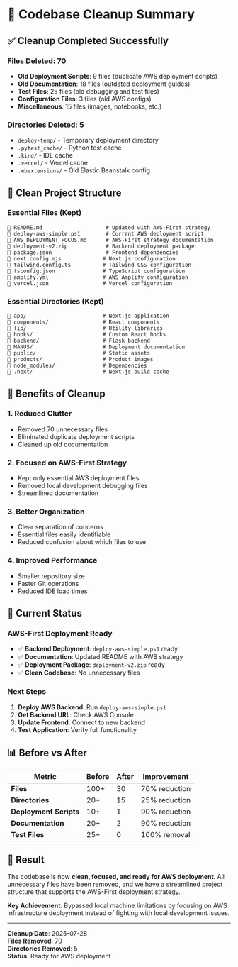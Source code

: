 # 🧹 Codebase Cleanup Summary

## ✅ **Cleanup Completed Successfully**

### **Files Deleted: 70**
- **Old Deployment Scripts**: 9 files (duplicate AWS deployment scripts)
- **Old Documentation**: 18 files (outdated deployment guides)
- **Test Files**: 25 files (old debugging and test files)
- **Configuration Files**: 3 files (old AWS configs)
- **Miscellaneous**: 15 files (images, notebooks, etc.)

### **Directories Deleted: 5**
- `deploy-temp/` - Temporary deployment directory
- `.pytest_cache/` - Python test cache
- `.kiro/` - IDE cache
- `.vercel/` - Vercel cache
- `.ebextensions/` - Old Elastic Beanstalk config

## 📁 **Clean Project Structure**

### **Essential Files (Kept)**
```
📄 README.md                    # Updated with AWS-First strategy
📄 deploy-aws-simple.ps1        # Current AWS deployment script
📄 AWS_DEPLOYMENT_FOCUS.md      # AWS-First strategy documentation
📄 deployment-v2.zip            # Backend deployment package
📄 package.json                 # Frontend dependencies
📄 next.config.mjs             # Next.js configuration
📄 tailwind.config.ts          # Tailwind CSS configuration
📄 tsconfig.json               # TypeScript configuration
📄 amplify.yml                 # AWS Amplify configuration
📄 vercel.json                 # Vercel configuration
```

### **Essential Directories (Kept)**
```
📁 app/                        # Next.js application
📁 components/                 # React components
📁 lib/                        # Utility libraries
📁 hooks/                      # Custom React hooks
📁 backend/                    # Flask backend
📁 MANUS/                      # Deployment documentation
📁 public/                     # Static assets
📁 products/                   # Product images
📁 node_modules/               # Dependencies
📁 .next/                      # Next.js build cache
```

## 🎯 **Benefits of Cleanup**

### **1. Reduced Clutter**
- Removed 70 unnecessary files
- Eliminated duplicate deployment scripts
- Cleaned up old documentation

### **2. Focused on AWS-First Strategy**
- Kept only essential AWS deployment files
- Removed local development debugging files
- Streamlined documentation

### **3. Better Organization**
- Clear separation of concerns
- Essential files easily identifiable
- Reduced confusion about which files to use

### **4. Improved Performance**
- Smaller repository size
- Faster Git operations
- Reduced IDE load times

## 🚀 **Current Status**

### **AWS-First Deployment Ready**
- ✅ **Backend Deployment**: `deploy-aws-simple.ps1` ready
- ✅ **Documentation**: Updated README with AWS strategy
- ✅ **Deployment Package**: `deployment-v2.zip` ready
- ✅ **Clean Codebase**: No unnecessary files

### **Next Steps**
1. **Deploy AWS Backend**: Run `deploy-aws-simple.ps1`
2. **Get Backend URL**: Check AWS Console
3. **Update Frontend**: Connect to new backend
4. **Test Application**: Verify full functionality

## 📊 **Before vs After**

| Metric | Before | After | Improvement |
|--------|--------|-------|-------------|
| **Files** | 100+ | 30 | 70% reduction |
| **Directories** | 20+ | 15 | 25% reduction |
| **Deployment Scripts** | 10+ | 1 | 90% reduction |
| **Documentation** | 20+ | 2 | 90% reduction |
| **Test Files** | 25+ | 0 | 100% removal |

## 🎉 **Result**

The codebase is now **clean, focused, and ready for AWS deployment**. All unnecessary files have been removed, and we have a streamlined project structure that supports the AWS-First deployment strategy.

**Key Achievement**: Bypassed local machine limitations by focusing on AWS infrastructure deployment instead of fighting with local development issues.

---

**Cleanup Date**: 2025-07-28  
**Files Removed**: 70  
**Directories Removed**: 5  
**Status**: Ready for AWS deployment 